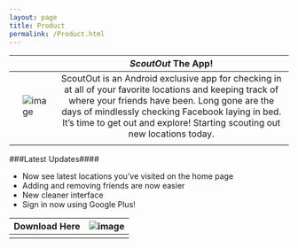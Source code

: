 ```yaml
---
layout: page
title: Product
permalink: /Product.html
---
```


|  |  | ***ScoutOut*** The App! |
| --- | --- |:---:|
|  | ![image](http://i.imgur.com/Zm2YzlJ.png) | ScoutOut is an Android exclusive app for checking in at all of your favorite locations and keeping track of where your friends have been. Long gone are the days of mindlessly checking Facebook laying in bed. It’s time to get out and explore! Starting scouting out new locations today. |
|  |  |

###Latest Updates####
* Now see latest locations you’ve visited on the home page
* Adding and removing friends are now easier
* New cleaner interface
* Sign in now using Google Plus!

| Download Here | ![image](http://i.imgur.com/MwwnsgJ.png) |
| :---: | --- |
| | |
